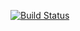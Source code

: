 [![Build Status](http://192.168.1.100:9999/jenkins/job/CHUX/job/CompSci/job/algorithms/job/depth-first-search/badge/icon)](http://192.168.1.100:9999/jenkins/job/CHUX/job/CompSci/job/algorithms/job/depth-first-search/)
